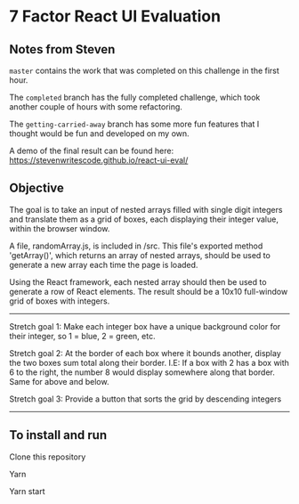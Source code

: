 # 7 Factor React UI Evaluation

## Notes from Steven

`master` contains the work that was completed on this challenge in the first hour. 

The `completed` branch has the fully completed challenge, which took another couple of hours with some refactoring.

The `getting-carried-away` branch has some more fun features that I thought would be fun and developed on my own.

A demo of the final result can be found here: https://stevenwritescode.github.io/react-ui-eval/

## Objective

The goal is to take an input of nested arrays filled with single digit integers and translate
them as a grid of boxes, each displaying their integer value, within the browser window.

A file, randomArray.js, is included in /src.  This file's exported method 'getArray()', which returns an array of nested arrays,
should be used to generate a new array each time the page is loaded.

Using the React framework, each nested array should then be used to generate a row of React elements.  The result should be
a 10x10 full-window grid of boxes with integers.

----

Stretch goal 1:  Make each integer box have a unique background color for their integer, so 1 = blue, 2 = green, etc.

Stretch goal 2: At the border of each box where it bounds another, display the two boxes sum total along their border.
I.E: If a box with 2 has a box with 6 to the right, the number 8 would display somewhere along that border.  Same for above and below.

Stretch goal 3: Provide a button that sorts the grid by descending integers

---

## To install and run

Clone this repository

Yarn

Yarn start
